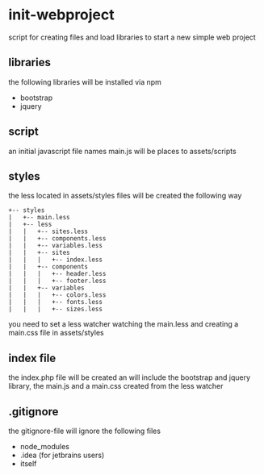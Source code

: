 # init-webproject
script for creating files and load libraries to start a new simple web project

## libraries
the following libraries will be installed via npm
- bootstrap
- jquery

## script
an initial javascript file names main.js will be places to assets/scripts

## styles
the less located in assets/styles files will be created the following way

```
+-- styles
|   +-- main.less
|   +-- less
|   |   +-- sites.less
|   |   +-- components.less
|   |   +-- variables.less
|   |   +-- sites
|   |   |   +-- index.less
|   |   +-- components
|   |   |   +-- header.less
|   |   |   +-- footer.less
|   |   +-- variables
|   |   |   +-- colors.less
|   |   |   +-- fonts.less
|   |   |   +-- sizes.less
```
you need to set a less watcher watching the main.less and creating a main.css file in assets/styles

## index file
the index.php file will be created an will include the bootstrap and jquery library, the main.js and a main.css created from the less watcher

## .gitignore
the gitignore-file will ignore the following files
- node_modules
- .idea (for jetbrains users)
- itself
